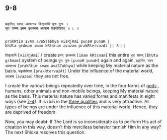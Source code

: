 ## 9-8


```shloka-sa

प्रकृतिम् स्वाम् अवष्टभ्य विसृजामि पुनः पुनः ।
भूत ग्रामम् इमम् कृत्स्नम् अवशम् प्रकृतेर्वशात् ॥ ८ ॥

```
```shloka-sa-hk

prakRtim svAm avaSTabhya visRjAmi punaH punaH |
bhUta grAmam imam kRtsnam avazam prakRtervazAt || 8 ||

```
`विसृजामि` `[visRjAmi]` I create `इमम् कृत्स्नम्` `[imam kRtsnam]` this entire `भूत ग्रामम्` `[bhUta grAmam]` system of beings `पुनः पुनः` `[punaH punaH]` again and again, `प्रकृतिम् स्वम् अवष्टभ्य` `[prakRtim svam avaSTabhya]` while keeping My material nature as the basis. `प्रकृतेर्वशात्` `[prakRtervazAt]` Under the influence of the material world, `अवशम्` `[avazam]` they are not free.

I create the various beings repeatedly over time, in the four forms of 
[gods](4-12.md#gods_and_other_powers)
, humans, other animals and non-mobile beings, keeping My material nature as the basis. This material nature has varied forms and manifests in eight ways (see [7-4](7-4.md)). It is rich in the 
[three qualities](2-45_to_2-46.md#satva_rajas_tamas)
 and is very attractive. All types of beings are under the influence of this material world. Hence, they are deprived of freedom.

Now, you may doubt: If The Lord is so inconsiderate as to perform His act of creation in this way, doesn't this merciless behavior tarnish Him in any way? The next Shloka resolves this question.



